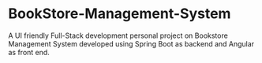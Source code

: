 # BookStore-Management-System
A UI friendly Full-Stack development personal project on Bookstore Management System developed using Spring Boot as backend and Angular as front end.
